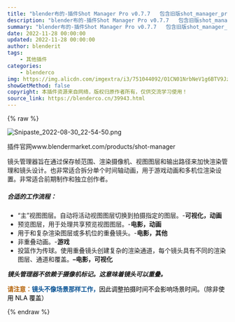 ```yaml
---
title: "blender布的-插件Shot Manager Pro v0.7.7   包含旧版shot_manager_pro_076b"
description: "blender布的-插件Shot Manager Pro v0.7.7   包含旧版shot_manager_pro_076b"
summary: "blender布的-插件Shot Manager Pro v0.7.7   包含旧版shot_manager_pro_076b"
date: 2022-11-28 00:00:00
updated: 2022-11-28 00:00:00
author: blenderit
tags: 
    - 其他插件
categories:
    - blenderco
img: https://img.alicdn.com/imgextra/i3/751044092/O1CN01NrbNeV1g6BTV9JzcW_!!751044092.png
showGetMethod: false
copyright: 本插件资源来自网络，版权归原作者所有，仅供交流学习使用！
source_link: https://blenderco.cn/39943.html
---
```


{% raw %}
<p><img class="aligncenter" src="https://img.alicdn.com/imgextra/i3/751044092/O1CN01NrbNeV1g6BTV9JzcW_!!751044092.png" alt="Snipaste_2022-08-30_22-54-50.png"></p><p>插件官网www.blendermarket.com/products/shot-manager</p><p>镜头管理器旨在通过保存帧范围、渲染摄像机、视图图层和输出路径来加快渲染管理和镜头设计。也非常适合拆分单个时间轴动画，用于游戏动画和多机位渲染设置。非常适合前期制作和独立创作者。</p><h5><i><b>合适的工作流程：</b></i></h5><ul>
<li>“主”视图图层。自动将活动视图图层切换到拍摄指定的图层。-<strong>可视化，</strong><strong>动画</strong></li>
<li>预览图层，用于处理共享预览视图图层。-<strong>电影，动画</strong></li>
<li>用于和复杂渲染图层或多机位的重叠镜头。-<strong>电影，其他</strong></li>
<li>非重叠动画。-<strong>游戏</strong></li>
<li>投篮作为传球。使用重叠镜头创建复杂的渲染通道，每个镜头具有不同的渲染图层、通道和覆盖。<strong>–</strong><strong>电影，可视化</strong></li>
</ul><p><b><i>镜头管理器不依赖于摄像机标记。这意味着镜头可以重叠。</i></b></p><p><b><span style="color: #085294;"><span style="color: #b56308;">请注意：</span>镜头不像场景那样工作，</span></b><span style="color: #000000;">因此调整拍摄时间不会影响场景时间。（除非使用 NLA 覆盖）</span></p>
<div style="display: none">blenderco</div>
{% endraw %}